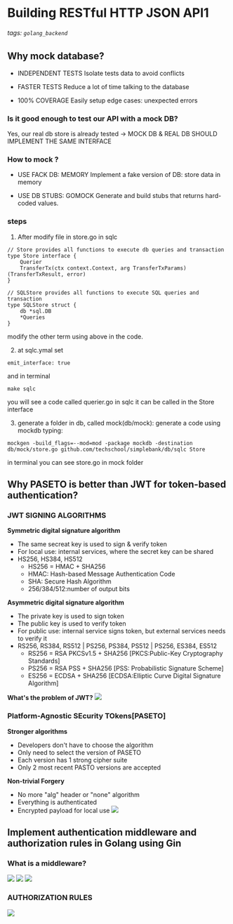 # Building RESTful HTTP JSON API1

###### tags: `golang_backend`

## Why mock database?

- INDEPENDENT TESTS
  Isolate tests data to avoid conflicts

- FASTER TESTS
  Reduce a lot of time talking to the database

- 100% COVERAGE
  Easily setup edge cases: unexpected errors

### Is it good enough to test our API with a mock DB?

Yes, our real db store is already tested
-> MOCK DB & REAL DB SHOULD IMPLEMENT THE SAME INTERFACE

### How to mock ?

- USE FACK DB: MEMORY
  Implement a fake version of DB: store data in memory

- USE DB STUBS: GOMOCK
  Generate and build stubs that returns hard-coded values.

### steps

1. After modify file in store.go in sqlc

```go=
// Store provides all functions to execute db queries and transaction
type Store interface {
	Querier
	TransferTx(ctx context.Context, arg TransferTxParams) (TransferTxResult, error)
}

// SQLStore provides all functions to execute SQL queries and transaction
type SQLStore struct {
	db *sql.DB
	*Queries
}
```

modify the other term using above in the code.

2. at sqlc.ymal
   set

```
emit_interface: true
```

and in terminal

```
make sqlc
```

you will see a code called querier.go in sqlc
it can be called in the Store interface

3. generate a folder in db, called mock(db/mock):
   generate a code using mockdb typing:

```
mockgen -build_flags=--mod=mod -package mockdb -destination db/mock/store.go github.com/techschool/simplebank/db/sqlc Store
```

in terminal
you can see store.go in mock folder

## Why PASETO is better than JWT for token-based authentication?

### JWT SIGNING ALGORITHMS

**Symmetric digital signature algorithm**

- The same secreat key is used to sign & verify token
- For local use: internal services, where the secret key can be shared
- HS256, HS384, HS512
  - HS256 = HMAC + SHA256
  - HMAC: Hash-based Message Authentication Code
  - SHA: Secure Hash Algorithm
  - 256/384/512:number of output bits

**Asymmetric digital signature algorithm**

- The private key is used to sign token
- The public key is used to verify token
- For public use: internal service signs token, but external services needs to verify it
- RS256, RS384, RS512 | PS256, PS384, PS512 | PS256, ES384, ES512
  - RS256 = RSA PKCSv1.5 + SHA256 [PKCS:Public-Key Cryptography Standards]
  - PS256 = RSA PSS + SHA256 [PSS: Probabilistic Signature Scheme]
  - ES256 = ECDSA + SHA256 [ECDSA:Elliptic Curve Digital Signature Algorithm]

**What's the problem of JWT?**
![](https://i.imgur.com/qEjfAwi.png)

### Platform-Agnostic SEcurity TOkens[PASETO]

**Stronger algorithms**

- Developers don't have to choose the algorithm
- Only need to select the version of PASETO
- Each version has 1 strong cipher suite
- Only 2 most recent PASTO versions are accepted

**Non-trivial Forgery**

- No more "alg" header or "none" algorithm
- Everything is authenticated
- Encrypted payload for local use <symmetric key>
  ![](https://i.imgur.com/rH7c2Ec.png)

## Implement authentication middleware and authorization rules in Golang using Gin

### What is a middleware?

![](https://i.imgur.com/DKAjabZ.png)
![](https://i.imgur.com/JaBnHqp.png)
![](https://i.imgur.com/4M6JK6G.png)

### AUTHORIZATION RULES

![](https://i.imgur.com/RXLCh1p.png)
